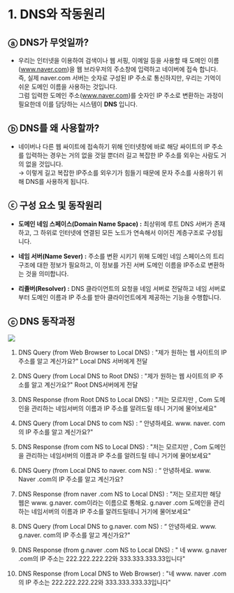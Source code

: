 # 1. DNS와 작동원리

## ⓐ DNS가 무엇일까?

- 우리는 인터넷을 이용하여 검색이나 웹 서핑, 이메일 등을 사용할 때 도메인 이름(www.naver.com)을 웹 브라우저의 주소창에 입력하고 네이버에 접속 합니다. <br> 즉, 실제 naver.com 서버는 숫자로 구성된 IP 주소로 통신하지만, 우리는 기억이 쉬운 도메인 이름을 사용하는 것입니다.<br>
그럼 입력한 도메인 주소(www.naver.com)를 숫자인 IP 주소로 변환하는 과정이 필요한데 이를 담당하는 시스템이 **DNS** 입니다.

## ⓑ DNS를 왜 사용할까?

- 네이버나 다른 웹 싸이트에 접속하기 위해 인터넷창에 바로 해당 싸이트의 IP 주소를 입력하는 경우는 거의 없을 것일 뿐더러 길고 복잡한 IP 주소를 외우는 사람도 거의 없을 것입니다. <br>
→ 이렇게 길고 복잡한 IP주소를 외우기가 힘들기 때문에 문자 주소를 사용하기 위해 DNS를 사용하게 됩니다.

## ⓒ 구성 요소 및 동작원리

- **도메인 네임 스페이스(Domain Name Space) :** 최상위에 루트 DNS 서버가 존재하고, 그 하위로 인터넷에 연결된 모든 노드가 연속해서 이어진 계층구조로 구성됩니다.

- **네임 서버(Name Sever) :** 주소를 변환 시키기 위해 도메인 네임 스페이스의 트리구조에 대한 정보가 필요하고, 이 정보를 가진 서버 도메인 이름을 IP주소로 변환하는 것을 의미합니다.

- **리졸버(Resolver) :** DNS 클라이언트의 요청을 네임 서버로 전달하고 네임 서버로부터 도메인 이름과 IP 주소를 받아 클라이언트에게 제공하는 기능을 수행합니다.

## ⓒ DNS 동작과정
<img src="https://img1.daumcdn.net/thumb/R1280x0/?scode=mtistory2&fname=https%3A%2F%2Fblog.kakaocdn.net%2Fdn%2FcgbNqc%2Fbtq1uuMDN4D%2Fcfifchk6rOn14ZyP9LB8O0%2Fimg.jpg">

1. DNS Query (from Web Browser to Local DNS) : "제가 원하는 웹 사이트의 IP 주소를 알고 계신가요?" Local DNS 서버에게 전달

2. DNS Query (from Local DNS to Root DNS) : "제가 원하는 웹 사이트의 IP 주소를 알고 계신가요?" Root DNS서버에게 전달

3. DNS Response (from Root DNS to Local DNS) : "저는 모르지만 , Com 도메인을 관리하는 네임서버의 이름과 IP 주소를 알려드릴 테니 거기에 물어보세요"

4. DNS Query (from Local DNS to com NS) : “ 안녕하세요. www. naver. com의 IP 주소를 알고 계신가요?"

5. DNS Response (from com NS to Local DNS) : "저는 모르지만 , Com 도메인을 관리하는 네임서버의 이름과 IP 주소를 알려드릴 테니 거기에 물어보세요"

6. DNS Query (from Local DNS to naver. com NS) : “ 안녕하세요. www. Naver .com의 IP 주소를 알고 계신가요?
 
7. DNS Response (from naver .com NS to Local DNS) : "저는 모르지만 해당 웹은 www. g.naver. com이라는 이름으로 통해요. g.naver .com 도메인을 관리하는 네임서버의 이름과 IP 주소를 알려드릴테니 거기에 물어보세요"

8. DNS Query (from Local DNS to g.naver. com NS) : “ 안녕하세요. www. g.naver. com의 IP 주소를 알고 계신가요?"

9. DNS Response (from g.naver .com NS to Local DNS) : " 네 www. g.naver .com의 IP 주소는 222.222.222.22와 333.333.333.33입니다"

10. DNS Response (from Local DNS to Web Browser) : "네 www. naver .com의 IP 주소는 222.222.222.22와 333.333.333.33입니다"


